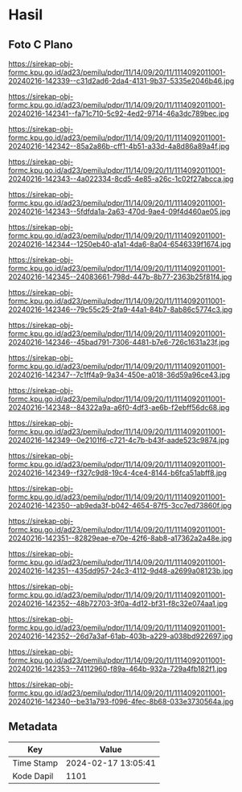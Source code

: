 # Hasil

## Foto C Plano

https://sirekap-obj-formc.kpu.go.id/ad23/pemilu/pdpr/11/14/09/20/11/1114092011001-20240216-142339--c31d2ad6-2da4-4131-9b37-5335e2046b46.jpg

https://sirekap-obj-formc.kpu.go.id/ad23/pemilu/pdpr/11/14/09/20/11/1114092011001-20240216-142341--fa71c710-5c92-4ed2-9714-46a3dc789bec.jpg

https://sirekap-obj-formc.kpu.go.id/ad23/pemilu/pdpr/11/14/09/20/11/1114092011001-20240216-142342--85a2a86b-cff1-4b51-a33d-4a8d86a89a4f.jpg

https://sirekap-obj-formc.kpu.go.id/ad23/pemilu/pdpr/11/14/09/20/11/1114092011001-20240216-142343--4a022334-8cd5-4e85-a26c-1c02f27abcca.jpg

https://sirekap-obj-formc.kpu.go.id/ad23/pemilu/pdpr/11/14/09/20/11/1114092011001-20240216-142343--5fdfda1a-2a63-470d-9ae4-09f4d460ae05.jpg

https://sirekap-obj-formc.kpu.go.id/ad23/pemilu/pdpr/11/14/09/20/11/1114092011001-20240216-142344--1250eb40-a1a1-4da6-8a04-6546339f1674.jpg

https://sirekap-obj-formc.kpu.go.id/ad23/pemilu/pdpr/11/14/09/20/11/1114092011001-20240216-142345--24083661-798d-447b-8b77-2363b25f81f4.jpg

https://sirekap-obj-formc.kpu.go.id/ad23/pemilu/pdpr/11/14/09/20/11/1114092011001-20240216-142346--79c55c25-2fa9-44a1-84b7-8ab86c5774c3.jpg

https://sirekap-obj-formc.kpu.go.id/ad23/pemilu/pdpr/11/14/09/20/11/1114092011001-20240216-142346--45bad791-7306-4481-b7e6-726c1631a23f.jpg

https://sirekap-obj-formc.kpu.go.id/ad23/pemilu/pdpr/11/14/09/20/11/1114092011001-20240216-142347--7c1ff4a9-9a34-450e-a018-36d59a96ce43.jpg

https://sirekap-obj-formc.kpu.go.id/ad23/pemilu/pdpr/11/14/09/20/11/1114092011001-20240216-142348--84322a9a-a6f0-4df3-ae6b-f2ebff56dc68.jpg

https://sirekap-obj-formc.kpu.go.id/ad23/pemilu/pdpr/11/14/09/20/11/1114092011001-20240216-142349--0e2101f6-c721-4c7b-b43f-aade523c9874.jpg

https://sirekap-obj-formc.kpu.go.id/ad23/pemilu/pdpr/11/14/09/20/11/1114092011001-20240216-142349--f327c9d8-19c4-4ce4-8144-b6fca51abff8.jpg

https://sirekap-obj-formc.kpu.go.id/ad23/pemilu/pdpr/11/14/09/20/11/1114092011001-20240216-142350--ab9eda3f-b042-4654-87f5-3cc7ed73860f.jpg

https://sirekap-obj-formc.kpu.go.id/ad23/pemilu/pdpr/11/14/09/20/11/1114092011001-20240216-142351--82829eae-e70e-42f6-8ab8-a17362a2a48e.jpg

https://sirekap-obj-formc.kpu.go.id/ad23/pemilu/pdpr/11/14/09/20/11/1114092011001-20240216-142351--435dd957-24c3-4112-9d48-a2699a08123b.jpg

https://sirekap-obj-formc.kpu.go.id/ad23/pemilu/pdpr/11/14/09/20/11/1114092011001-20240216-142352--48b72703-3f0a-4d12-bf31-f8c32e074aa1.jpg

https://sirekap-obj-formc.kpu.go.id/ad23/pemilu/pdpr/11/14/09/20/11/1114092011001-20240216-142352--26d7a3af-61ab-403b-a229-a038bd922697.jpg

https://sirekap-obj-formc.kpu.go.id/ad23/pemilu/pdpr/11/14/09/20/11/1114092011001-20240216-142353--74112960-f89a-464b-932a-729a4fb182f1.jpg

https://sirekap-obj-formc.kpu.go.id/ad23/pemilu/pdpr/11/14/09/20/11/1114092011001-20240216-142340--be31a793-f096-4fec-8b68-033e3730564a.jpg


## Metadata

| Key        | Value               |
| ---------- | ------------------- |
| Time Stamp | 2024-02-17 13:05:41 |
| Kode Dapil | 1101                |



